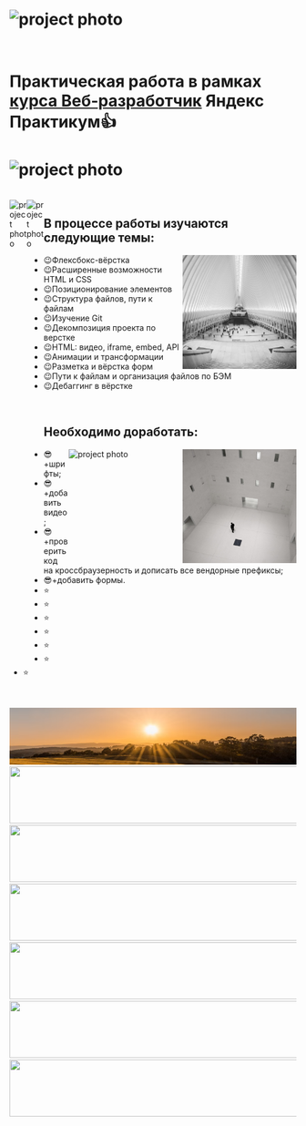 
# <img src="https://media.giphy.com/media/TZf4ZyXb0lXXi/giphy.gif" alt="project photo" height="70" width="1100">
<br/>

# Практическая работа в рамках [курса Веб‑разработчик](https://practicum.yandex.ru/web/) Яндекс Практикум:thumbsup:
# <img src="https://media.giphy.com/media/TZf4ZyXb0lXXi/giphy.gif" alt="project photo" height="70" width="1100">
<br/>

<img align="left" src="https://media.giphy.com/media/TZf4ZyXb0lXXi/giphy.gif" alt="project photo" height="800" width="30">
<img align="left" src="[https://media.giphy.com/media/TZf4ZyXb0lXXi/giphy.gif](https://media.giphy.com/media/xTiTnIc6PO7tUWcq6A/giphy.gif)" alt="project photo" height="800" width="30">


     
## В процессе работы изучаются следующие темы:

<img align="right" src="./images/cards-interliving.png" height="200" width="200">

 + :wink:Флексбокс-вёрстка
 + :wink:Расширенные возможности HTML и CSS
 + :wink:Позиционирование элементов
 + :wink:Структура файлов, пути к файлам
 + :wink:Изучение Git
 + :wink:Декомпозиция проекта по верстке
 + :wink:HTML: видео, iframe, embed, API
 + :wink:Анимации и трансформации
 + :wink:Разметка и вёрстка форм
 + :wink:Пути к файлам и организация файлов по БЭМ
 + :wink:Дебаггинг в вёрстке

<br clear="right"/>


## Необходимо доработать:

<img align="right" src="./images/cards-question.png" alt="project photo" height="200" width="200">
<img align="right" src="https://media.giphy.com/media/k0ijJhqrUP4T2EvmJ1/giphy.gif" alt="project photo" height="200" width="200">




 + :sunglasses:+шрифты;
 + :sunglasses:+добавить видео;
 + :sunglasses:+проверить код на кроссбраузерность и дописать все вендорные префиксы;
 + :sunglasses:+добавить формы.
 + :star:
 + :star:
 + :star:
 + :star:
 + :star:
 + :star:
 + :star:

 <br clear="right"/>
 <br clear="left"/>

<img src="./images/sun.PNG" height="100" width="1100">
<img src="https://media.giphy.com/media/vB7WSUfplJahO/giphy.gif" height="100" width="1100">
<img src="https://media.giphy.com/media/xTiTnlanlqxnyENcZi/giphy.gif" height="100" width="1100">
<img src="https://media.giphy.com/media/xUA7aVc7c2P2IIx1jG/giphy.gif" height="100" width="1100">
<img src="https://media.giphy.com/media/3ohhwg3O1TGRXHQYh2/giphy.gif" height="100" width="1100">
<img src="https://media.giphy.com/media/xTiTnlanlqxnyENcZi/giphy.gif" height="100" width="1100">
<img src="https://media.giphy.com/media/xTiTnIc6PO7tUWcq6A/giphy.gif" height="100" width="1100">







